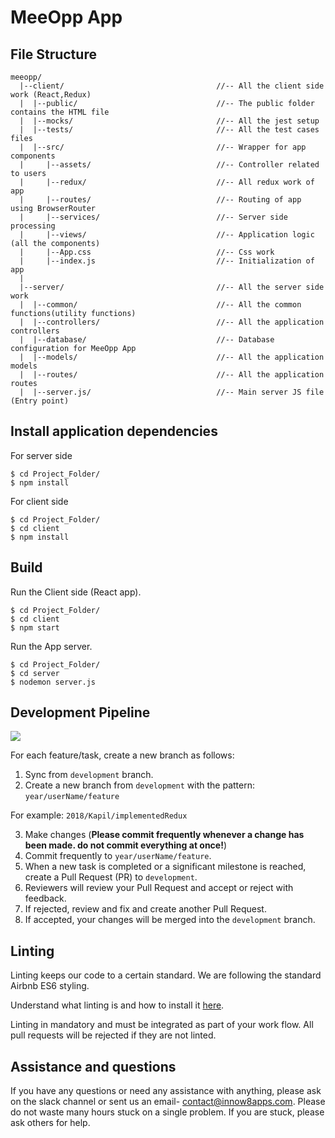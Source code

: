 # MeeOpp App

## File Structure

```
meeopp/
  |--client/                                  //-- All the client side work (React,Redux)
  |  |--public/                               //-- The public folder contains the HTML file
  |  |--mocks/                                //-- All the jest setup
  |  |--tests/                                //-- All the test cases files
  |  |--src/                                  //-- Wrapper for app components
  |     |--assets/                            //-- Controller related to users
  |     |--redux/                             //-- All redux work of app
  |     |--routes/                            //-- Routing of app using BrowserRouter
  |     |--services/                          //-- Server side processing
  |     |--views/                             //-- Application logic (all the components)
  |     |--App.css                            //-- Css work
  |     |--index.js                           //-- Initialization of app
  |
  |--server/                                  //-- All the server side work
  |  |--common/                               //-- All the common functions(utility functions)
  |  |--controllers/                          //-- All the application controllers
  |  |--database/                             //-- Database configuration for MeeOpp App
  |  |--models/                               //-- All the application models
  |  |--routes/                               //-- All the application routes
  |  |--server.js/                            //-- Main server JS file (Entry point)
```

## Install application dependencies

For server side

```
$ cd Project_Folder/
$ npm install
```

For client side

```
$ cd Project_Folder/
$ cd client
$ npm install
```

## Build

Run the Client side (React app).

```
$ cd Project_Folder/
$ cd client
$ npm start
```

Run the App server.

```
$ cd Project_Folder/
$ cd server
$ nodemon server.js
```

## Development Pipeline

![](http://i.imgur.com/KcTpwjI.jpg)

For each feature/task, create a new branch as follows:

1. Sync from `development` branch.
2. Create a new branch from `development` with the pattern: `year/userName/feature`

For example: `2018/Kapil/implementedRedux`

3. Make changes (**Please commit frequently whenever a change has been made. do not commit everything at once!**)
4. Commit frequently to `year/userName/feature`.
5. When a new task is completed or a significant milestone is reached, create a Pull Request (PR) to `development`.
6. Reviewers will review your Pull Request and accept or reject with feedback.
7. If rejected, review and fix and create another Pull Request.
8. If accepted, your changes will be merged into the `development` branch.

## Linting

Linting keeps our code to a certain standard. We are following the standard Airbnb ES6 styling.

Understand what linting is and how to install it [here](https://medium.com/innow8/react-react-native-configure-eslint-airbnb-prettier-and-precommit-with-husky-in-one-go-for-code-e89363e5f17f).

Linting in mandatory and must be integrated as part of your work flow. All pull requests will be rejected if they are not linted.

## Assistance and questions

If you have any questions or need any assistance with anything, please ask on the slack channel or sent us an email- contact@innow8apps.com.
Please do not waste many hours stuck on a single problem. If you are stuck, please ask others for help.
